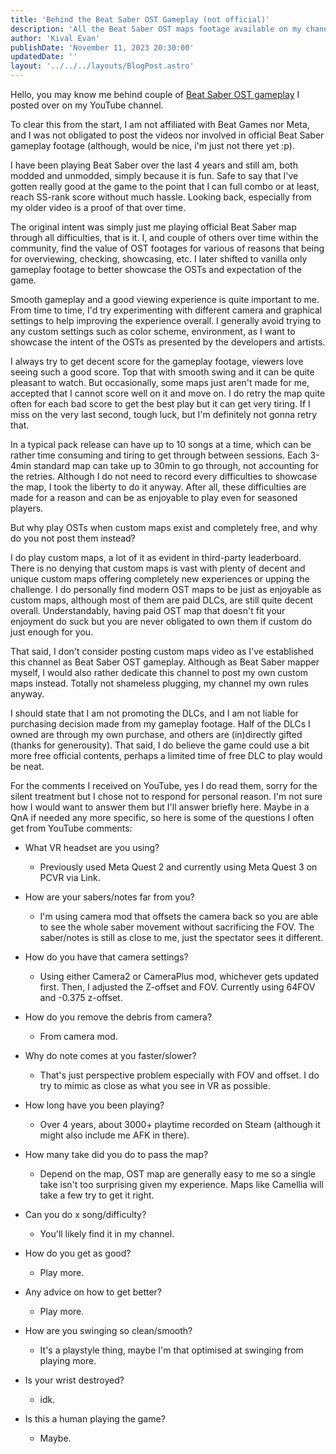 ```yaml
---
title: 'Behind the Beat Saber OST Gameplay (not official)'
description: 'All the Beat Saber OST maps footage available on my channel.'
author: 'Kival Evan'
publishDate: 'November 11, 2023 20:30:00'
updatedDate: ''
layout: '../../../layouts/BlogPost.astro'
---
```


Hello, you may know me behind couple of [Beat Saber OST gameplay](https://www.youtube.com/@KivalEvan/playlists?view=50&shelf_id=3) I posted over on my YouTube channel.

To clear this from the start, I am not affiliated with Beat Games nor Meta,
and I was not obligated to post the videos nor involved in official Beat Saber gameplay footage (although, would be nice, i'm just not there yet :p).

I have been playing Beat Saber over the last 4 years and still am, both modded and unmodded, simply because it is fun.
Safe to say that I've gotten really good at the game to the point that I can full combo or at least, reach SS-rank score without much hassle.
Looking back, especially from my older video is a proof of that over time.

The original intent was simply just me playing official Beat Saber map through all difficulties, that is it.
I, and couple of others over time within the community, find the value of OST footages for various of reasons that being for overviewing, checking, showcasing, etc.
I later shifted to vanilla only gameplay footage to better showcase the OSTs and expectation of the game.

Smooth gameplay and a good viewing experience is quite important to me.
From time to time, I'd try experimenting with different camera and graphical settings to help improving the experience overall.
I generally avoid trying to any custom settings such as color scheme, environment, as I want to showcase the intent of the OSTs as presented by the developers and artists.

I always try to get decent score for the gameplay footage, viewers love seeing such a good score.
Top that with smooth swing and it can be quite pleasant to watch.
But occasionally, some maps just aren't made for me, accepted that I cannot score well on it and move on.
I do retry the map quite often for each bad score to get the best play but it can get very tiring.
If I miss on the very last second, tough luck, but I'm definitely not gonna retry that.

In a typical pack release can have up to 10 songs at a time, which can be rather time consuming and tiring to get through between sessions.
Each 3-4min standard map can take up to 30min to go through, not accounting for the retries.
Although I do not need to record every difficulties to showcase the map, I took the liberty to do it anyway.
After all, these difficulties are made for a reason and can be as enjoyable to play even for seasoned players.

But why play OSTs when custom maps exist and completely free, and why do you not post them instead?

I do play custom maps, a lot of it as evident in third-party leaderboard.
There is no denying that custom maps is vast with plenty of decent and unique custom maps offering completely new experiences or upping the challenge.
I do personally find modern OST maps to be just as enjoyable as custom maps, although most of them are paid DLCs, are still quite decent overall.
Understandably, having paid OST map that doesn't fit your enjoyment do suck but you are never obligated to own them if custom do just enough for you.

That said, I don't consider posting custom maps video as I've established this channel as Beat Saber OST gameplay.
Although as Beat Saber mapper myself, I would also rather dedicate this channel to post my own custom maps instead.
Totally not shameless plugging, my channel my own rules anyway.

I should state that I am not promoting the DLCs, and I am not liable for purchasing decision made from my gameplay footage.
Half of the DLCs I owned are through my own purchase, and others are (in)directly gifted (thanks for generousity).
That said, I do believe the game could use a bit more free official contents, perhaps a limited time of free DLC to play would be neat.

For the comments I received on YouTube, yes I do read them, sorry for the silent treatment but I chose not to respond for personal reason.
I'm not sure how I would want to answer them but I'll answer briefly here.
Maybe in a QnA if needed any more specific, so here is some of the questions I often get from YouTube comments:

- What VR headset are you using?
   - Previously used Meta Quest 2 and currently using Meta Quest 3 on PCVR via Link.

- How are your sabers/notes far from you?
   - I'm using camera mod that offsets the camera back so you are able to see the whole saber movement without sacrificing the FOV. The saber/notes is still as close to me, just the spectator sees it different.

- How do you have that camera settings?
   - Using either Camera2 or CameraPlus mod, whichever gets updated first. Then, I adjusted the Z-offset and FOV. Currently using 64FOV and -0.375 z-offset.

- How do you remove the debris from camera?
   - From camera mod.

- Why do note comes at you faster/slower?
   - That's just perspective problem especially with FOV and offset. I do try to mimic as close as what you see in VR as possible.

- How long have you been playing?
   - Over 4 years, about 3000+ playtime recorded on Steam (although it might also include me AFK in there).

- How many take did you do to pass the map?
   - Depend on the map, OST map are generally easy to me so a single take isn't too surprising given my experience. Maps like Camellia will take a few try to get it right.

- Can you do x song/difficulty?
   - You'll likely find it in my channel.

- How do you get as good?
   - Play more.

- Any advice on how to get better?
   - Play more.

- How are you swinging so clean/smooth?
   - It's a playstyle thing, maybe I'm that optimised at swinging from playing more.

- Is your wrist destroyed?
   - idk.

- Is this a human playing the game?
   - Maybe.
